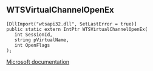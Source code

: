 ## WTSVirtualChannelOpenEx

```
[DllImport("wtsapi32.dll", SetLastError = true)]
public static extern IntPtr WTSVirtualChannelOpenEx(
   int SessionId,
   string pVirtualName,
   int OpenFlags
);
```

[Microsoft documentation](https://docs.microsoft.com/en-us/windows/win32/api/wtsapi32/nf-wtsapi32-wtsvirtualchannelopenex)
